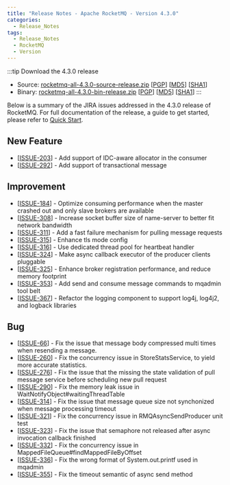 ```yaml
---
title: "Release Notes - Apache RocketMQ - Version 4.3.0"
categories:
  - Release_Notes
tags:
  - Release_Notes
  - RocketMQ
  - Version
---
```


:::tip Download the 4.3.0 release
* Source: [rocketmq-all-4.3.0-source-release.zip](https://archive.apache.org/dist/rocketmq/4.3.0/rocketmq-all-4.3.0-source-release.zip) [[PGP](https://archive.apache.org/dist/rocketmq/4.3.0/rocketmq-all-4.3.0-source-release.zip.asc)] [[MD5](https://archive.apache.org/dist/rocketmq/4.3.0/rocketmq-all-4.3.0-source-release.zip.md5)] [[SHA1](https://archive.apache.org/dist/rocketmq/4.3.0/rocketmq-all-4.3.0-source-release.zip.sha1)]
* Binary: [rocketmq-all-4.3.0-bin-release.zip](https://archive.apache.org/dist/rocketmq/4.3.0/rocketmq-all-4.3.0-bin-release.zip) [[PGP](https://archive.apache.org/dist/rocketmq/4.3.0/rocketmq-all-4.3.0-bin-release.zip.asc)] [[MD5](https://archive.apache.org/dist/rocketmq/4.3.0/rocketmq-all-4.3.0-bin-release.zip.md5)] [[SHA1](https://archive.apache.org/dist/rocketmq/4.3.0/rocketmq-all-4.3.0-bin-release.zip.sha1)]
:::
<!--truncate-->
Below is a summary of the JIRA issues addressed in the 4.3.0 release of RocketMQ. For full documentation of the release, a guide to get started, please refer to <a href='/docs/quickStart/02quickstart/'>Quick Start</a>.

## New Feature

<ul>
<li>[<a href='https://issues.apache.org/jira/browse/ROCKETMQ-203'>ISSUE-203</a>] -    Add support of IDC-aware allocator in the consumer
</li>
<li>[<a href='https://github.com/apache/rocketmq/issues/292'>ISSUE-292</a>] -         Add support of transactional message
</li>
</ul>

## Improvement

<ul>



<li>[<a href='https://issues.apache.org/jira/browse/ROCKETMQ-184'>ISSUE-184</a>] -   Optimize consuming performance when the master crashed out and only slave brokers are available
</li>
<li>[<a href='https://issues.apache.org/jira/projects/ROCKETMQ/issues/ROCKETMQ-308'>ISSUE-308</a>] -   Increase socket buffer size of name-server to better fit network bandwidth
</li>
<li>[<a href='https://issues.apache.org/jira/browse/ROCKETMQ-311'>ISSUE-311</a>] -   Add a fast failure mechanism for pulling message requests
</li>
<li>[<a href='https://issues.apache.org/jira/projects/ROCKETMQ/issues/ROCKETMQ-315'>ISSUE-315</a>] -   Enhance tls mode config
</li>
<li>[<a href='https://github.com/apache/rocketmq/issues/314'>ISSUE-316</a>] -   Use dedicated thread pool for heartbeat handler
</li>
<li>[<a href='https://issues.apache.org/jira/projects/ROCKETMQ/issues/ROCKETMQ-324'>ISSUE-324</a>] -   Make async callback executor of the producer clients pluggable
</li>
<li>[<a href='https://github.com/apache/rocketmq/issues/325'>ISSUE-325</a>] -     Enhance broker registration performance, and reduce memory footprint
</li>
<li>[<a href='https://issues.apache.org/jira/projects/ROCKETMQ/issues/ROCKETMQ-353'>ISSUE-353</a>] -         Add send and consume message commands to mqadmin tool belt
</li>
<li>[<a href='https://github.com/apache/rocketmq/issues/367'>ISSUE-367</a>] -     Refactor the logging component to support log4j, log4j2, and logback libraries 
</li>
</ul>


## Bug

<ul>
<li>[<a href='https://github.com/apache/rocketmq/issues/66'>ISSUE-66</a>] -   Fix the issue that message body compressed multi times when resending a message.
</li>
<li>[<a href='https://github.com/apache/rocketmq/issues/260'>ISSUE-260</a>] -   Fix the concurrency issue in StoreStatsService, to yield more accurate statistics.
</li>
<li>[<a href='https://github.com/apache/rocketmq/issues/276'>ISSUE-276</a>] -   Fix the issue that the missing the state validation of pull message service before scheduling new pull request
</li>
<li>[<a href='https://issues.apache.org/jira/browse/ROCKETMQ-290'>ISSUE-290</a>] -   Fix the memory leak issue in WaitNotifyObject#waitingThreadTable
</li>
<li>[<a href='https://issues.apache.org/jira/browse/ROCKETMQ-314'>ISSUE-314</a>] -   Fix the issue that message queue size not synchonized when message processing timeout
</li>
<li>[<a href='https://github.com/apache/rocketmq/issues/321'>ISSUE-321</a>] -   Fix the concurrency issue in RMQAsyncSendProducer unit test
</li>
<li>[<a href='https://issues.apache.org/jira/browse/ROCKETMQ-323'>ISSUE-323</a>] -   Fix the issue that semaphore not released after async invocation callback finished
</li>
<li>[<a href='https://issues.apache.org/jira/browse/ROCKETMQ-332'>ISSUE-332</a>] -   Fix the concurrency issue in MappedFileQueue#findMappedFileByOffset
</li>
<li>[<a href='https://issues.apache.org/jira/browse/ROCKETMQ-336'>ISSUE-336</a>] -   Fix the wrong format of System.out.printf used in mqadmin
</li>
<li>[<a href='https://issues.apache.org/jira/browse/ROCKETMQ-355'>ISSUE-355</a>] -   Fix the timeout semantic of async send method
</li>
</ul>
                                        
            


